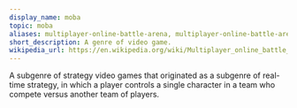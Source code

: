 ```yaml
---
display_name: moba
topic: moba
aliases: multiplayer-online-battle-arena, multiplayer-online-battle-arena-game, action-real-time-, strategy, action-real-time-, strategy-game, arts
short_description: A genre of video game.
wikipedia_url: https://en.wikipedia.org/wiki/Multiplayer_online_battle_arena
---
```

A subgenre of strategy video games that originated as a subgenre of real-time strategy, in which a player controls a single character in a team who compete versus another team of players.